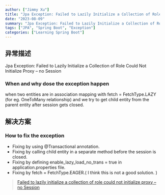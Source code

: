 ```yaml
---
author: ["Jimmy Xu"]
title: "Jpa Exception: Failed to Lazily Initialize a Collection of Role Could Not Initialize Proxy – no Session"
date: "2023-08-09"
summary: "Jpa Exception: Failed to Lazily Initialize a Collection of Role Could Not Initialize Proxy – no Session"
tags: ["JPA", "Spring Boot", "Exception"]
categories: ["Learning Spring Boot"]
---
```


## 异常描述

Jpa Exception: Failed to Lazily Initialize a Collection of Role Could Not Initialize Proxy – no Session

### When and why dose the exception happen

when two entities are in association mapping with fetch = FetchType.LAZY (for eg. OneToMany relationship) and we try to get child entity from the parent entity after session gets closed.

## 解决方案

### How to fix the exception

- Fixing by using @Transactional annotation.
- Fixing by calling child entity in a separate method before the session is closed.
- Fixing by defining enable_lazy_load_no_trans = true in application.properties file.
- Fixing by fetch = FetchType.EAGER.( I think this is not a good solution. )

>[Failed to lazily initialize a collection of role could not initialize proxy – no Session](https://www.netsurfingzone.com/hibernate/failed-to-lazily-initialize-a-collection-of-role-could-not-initialize-proxy-no-session/)
